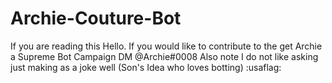 # Archie-Couture-Bot
If you are reading this Hello.
If you would like to contribute to the get Archie a Supreme Bot Campaign DM @Archie#0008
Also note I do not like asking just making as a joke well (Son's Idea who loves botting)
:usaflag:
